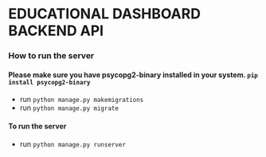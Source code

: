 # EDUCATIONAL DASHBOARD BACKEND API

### How to run the server
#### Please make sure you have psycopg2-binary installed in your system. `pip install psycopg2-binary`
- run `python manage.py makemigrations`
- run `python manage.py migrate`

#### To run the server
- run `python manage.py runserver`